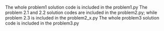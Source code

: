The whole problem1 solution code is included in the problem1.py
The problem 2.1 and 2.2 solution codes are included in the problem2.py; while problem 2.3 is included in the problem2_x.py
The whole problem3 solution code is included in the problem3.py
